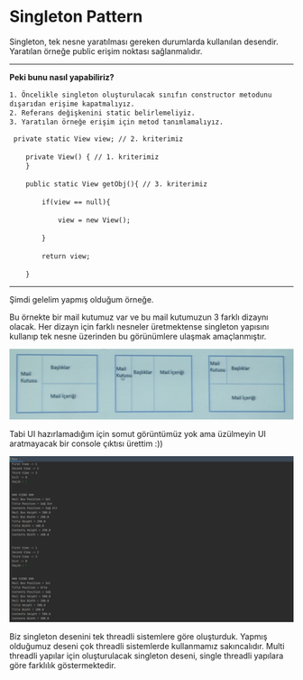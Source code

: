 # Singleton Pattern

<p>Singleton, tek nesne yaratılması gereken durumlarda kullanılan desendir.
Yaratılan örneğe public erişim noktası sağlanmalıdır.</p>

---

**<p>Peki bunu nasıl yapabiliriz?</p>**
    
    1. Öncelikle singleton oluşturulacak sınıfın constructor metodunu dışarıdan erişime kapatmalıyız.
    2. Referans değişkenini static belirlemeliyiz.
    3. Yaratılan örneğe erişim için metod tanımlamalıyız.
    
```
 private static View view; // 2. kriterimiz

    private View() { // 1. kriterimiz
    }

    public static View getObj(){ // 3. kriterimiz

        if(view == null){

            view = new View();

        }

        return view;

    }
```
 
 ---

<p>Şimdi gelelim yapmış olduğum örneğe.</p>
<p>Bu örnekte bir mail kutumuz var ve bu mail kutumuzun 3 farklı dizaynı olacak.
Her dizayn için farklı nesneler üretmektense singleton yapısını kullanıp tek nesne üzerinden
bu görünümlere ulaşmak amaçlanmıştır.</p>


![resim](https://github.com/FrtSkr/Design-Patterns/blob/main/Singleton/MailBox/SS/ss.png)


<p>Tabi UI hazırlamadığım için somut görüntümüz yok ama üzülmeyin UI aratmayacak bir console çıktısı ürettim :))</p>

![resim](https://github.com/FrtSkr/Design-Patterns/blob/main/Singleton/MailBox/SS/ss1.png)

<p>Biz singleton desenini tek threadli sistemlere göre oluşturduk. Yapmış olduğumuz deseni çok threadli 
sistemlerde kullanmamız sakıncalıdır. Multi threadli yapılar için oluşturulacak singleton deseni, single threadli yapılara göre
farklılık göstermektedir.
</p>


